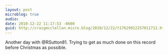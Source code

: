```yaml
---
layout: post
microblog: true
audio: 
date: 2010-12-22 11:17:53 -0600
guid: http://craigmcclellan.micro.blog/2010/12/22/t17629912257011712.html
---
```

Another day with @RSutton81.  Trying to get as much done on this record before Christmas as possible.
